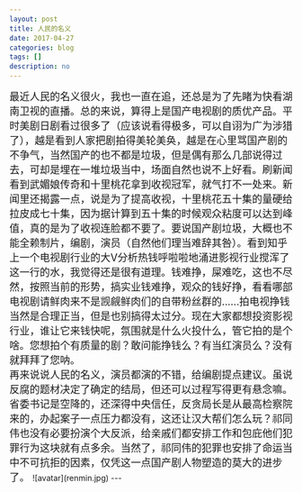 ```yaml
---
layout: post
title: 人民的名义
date: 2017-04-27
categories: blog
tags: []
description: no
---
```

<font size="4">
最近人民的名义很火，我也一直在追，还总是为了先睹为快看湖南卫视的直播。总的来说，算得上是国产电视剧的质优产品。平时美剧日剧看过很多了（应该说看得极多，可以自诩为广为涉猎了），越是看到人家把剧拍得美轮美奂，越是在心里骂国产剧的不争气，当然国产的也不都是垃圾，但是偶有那么几部说得过去，可却是埋在一堆垃圾当中，场面自然也说不上好看。刷新闻看到武媚娘传奇和十里桃花拿到收视冠军，就气打不一处来。新闻里还揭露一点，说是为了提高收视，十里桃花五十集的量硬给拉皮成七十集，因为据计算到五十集的时候观众粘度可以达到峰值，真的是为了收视连脸都不要了。要说国产剧垃圾，大概也不能全赖制片，编剧，演员（自然他们理当难辞其咎）。看到知乎上一个电视剧行业的大V分析热钱呼啦啦地涌进影视行业搅浑了这一行的水，我觉得还是很有道理。钱难挣，屎难吃，这也不尽然，按照当前的形势，搞实业钱难挣，观众的钱好挣，看看哪部电视剧请鲜肉来不是觊觎鲜肉们的自带粉丝群的......拍电视挣钱当然是合理正当，但是也别搞得太过分。现在大家都想投资影视行业，谁让它来钱快呢，氛围就是什么火投什么，管它拍的是个啥。您想拍个有质量的剧？敢问能挣钱么？有当红演员么？没有就拜拜了您呐。<br/>
再来说说人民的名义，演员都演的不错，给编剧提点建议。虽说反腐的题材决定了确定的结局，但还可以过程写得更有悬念嘛。省委书记是空降的，还深得中央信任，反贪局长是从最高检察院来的，办起案子一点压力都没有，这还让汉大帮们怎么玩？祁同伟也没有必要扮演个大反派，给亲戚们都安排工作和包庇他们犯罪行为这块就有点多余。当然了，祁同伟的犯罪也安排了命运当中不可抗拒的因素，仅凭这一点国产剧人物塑造的莫大的进步了。
</font>
![avatar](renmin.jpg)
---
